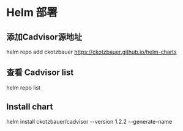 # Helm 部署

## 添加Cadvisor源地址
helm repo add ckotzbauer https://ckotzbauer.github.io/helm-charts
## 查看 Cadvisor list
helm  repo list
## Install chart
helm install ckotzbauer/cadvisor --version 1.2.2 --generate-name
